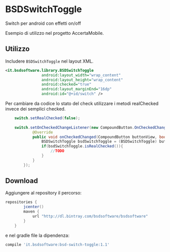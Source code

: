 # BSDSwitchToggle
Switch per android con effetti on/off

Esempio di utilizzo nel progetto AccertaMobile.

Utilizzo
-----

Includere `BSDSwitchToggle` nel layout XML.

```xml
<it.bsdsoftware.library.BSDSwitchToggle
                android:layout_width="wrap_content"
                android:layout_height="wrap_content"
                android:checked="true"
                android:layout_marginEnd="16dp"
                android:id="@+id/switch" />
```

Per cambiare da codice lo stato del check utilizzare i metodi realChecked invece dei semplici checked.
```java
    switch.setRealChecked(false);
    
    switch.setOnCheckedChangeListener(new CompoundButton.OnCheckedChangeListener() {
            @Override
            public void onCheckedChanged(CompoundButton buttonView, boolean isChecked) {
                BSDSwitchToggle bsdSwitchToggle = (BSDSwitchToggle) buttonView;
                if(bsdSwitchToggle.isRealChecked()){
                    //TODO
                }
            }
        });
```

Download
--------

Aggiungere al repository il percorso:
```groovy
repositories {
        jcenter()
        maven {
            url "http://dl.bintray.com/bsdsoftware/bsdsoftware"
        }
    }
```
e nel gradle file la dipendenza:
```groovy
compile 'it.bsdsoftware:bsd-switch-toggle:1.1'
```



